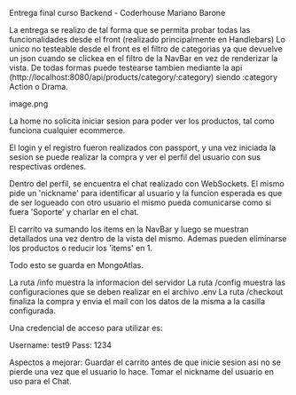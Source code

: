 Entrega final curso Backend - Coderhouse
Mariano Barone

La entrega se realizo de tal forma que se permita probar todas las funcionalidades desde el front (realizado principalmente en Handlebars)
Lo unico no testeable desde el front es el filtro de categorias ya que devuelve un json cuando se clickea en el filtro de la NavBar en vez de renderizar la vista. De todas formas puede testearse tambien mediante la api (http://localhost:8080/api/products/category/:category) siendo :category Action o Drama.

image.png

La home no solicita iniciar sesion para poder ver los productos, tal como funciona cualquier ecommerce.

El login y el registro fueron realizados con passport, y una vez iniciada la sesion se puede realizar la compra y ver el perfil del usuario con sus respectivas ordenes.

Dentro del perfil, se encuentra el chat realizado con WebSockets. El mismo pide un 'nickname' para identificar al usuario y la funcion esperada es que de ser logueado con otro usuario el mismo pueda comunicarse como si fuera 'Soporte' y charlar en el chat.

El carrito va sumando los items en la NavBar y luego se muestran detallados una vez dentro de la vista del mismo. Ademas pueden eliminarse los productos o reducir los 'items' en 1.

Todo esto se guarda en MongoAtlas.

La ruta /info muestra la informacion del servidor
La ruta /config muestra las configuraciones que se deben realizar en el archivo .env
La ruta /checkout finaliza la compra y envia el mail con los datos de la misma a la casilla configurada. 

Una credencial de acceso para utilizar es:

Username: test9
Pass: 1234

Aspectos a mejorar:
Guardar el carrito antes de que inicie sesion asi no se pierde una vez que el usuario lo hace.
Tomar el nickname del usuario en uso para el Chat.